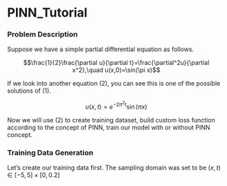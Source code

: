 # PINN_Tutorial
<script type="text/javascript"
   src="http://cdn.mathjax.org/mathjax/latest/MathJax.js?config=TeX-AMS-MML_HTMLorMML">
</script>
### Problem Description

Suppose we have a simple partial differential equation as follows.

$$\frac{1}{2}\frac{\partial u}{\partial t}=\frac{\partial^2u}{\partial x^2},\quad u(x,0)=\sin(\pi x)$$

If we look into another equation (2), you can see this is one of the possible solutions of (1).

$$u(x,t)=e^{-2\pi^2t}\sin(\pi x)$$

Now we will use (2) to create training dataset, build custom loss function according to the concept of PINN, train our model with or without PINN concept.

### Training Data Generation

Let’s create our training data first. The sampling domain was set to be $(x,t)\in[-5,5]\times[0,0.2]$
